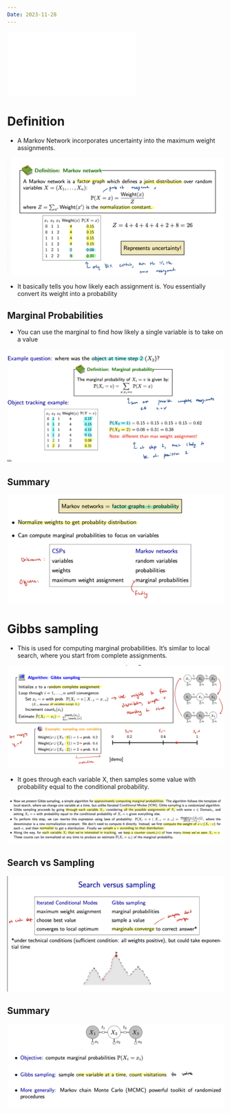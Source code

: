 ```yaml
---
Date: 2023-11-28
---
```

  

![Markov_Networks](../../attachments/Markov_Networks.pdf)

# Definition

- A Markov Network incorporates uncertainty into the maximum weight assignments.

![Untitled 103.png](../../attachments/Untitled%20103.png)

- It basically tells you how likely each assignment is. You essentially convert its weight into a probability

## Marginal Probabilities

- You can use the marginal to find how likely a single variable is to take on a value

![Untitled 1 69.png](../../attachments/Untitled%201%2069.png)

## Summary

![Untitled 2 69.png](../../attachments/Untitled%202%2069.png)

# Gibbs sampling

- This is used for computing marginal probabilities. It’s similar to local search, where you start from complete assignments.

![Untitled 3 69.png](../../attachments/Untitled%203%2069.png)

- It goes through each variable X, then samples some value with probability equal to the conditional probability.

![Untitled 4 66.png](../../attachments/Untitled%204%2066.png)

## Search vs Sampling

![Untitled 5 66.png](../../attachments/Untitled%205%2066.png)

## Summary

![Untitled 6 65.png](../../attachments/Untitled%206%2065.png)